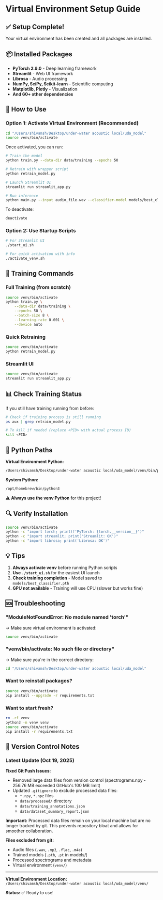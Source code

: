 # Virtual Environment Setup Guide

## ✅ Setup Complete!

Your virtual environment has been created and all packages are installed.

## 📦 Installed Packages

- **PyTorch 2.9.0** - Deep learning framework
- **Streamlit** - Web UI framework
- **Librosa** - Audio processing
- **NumPy, SciPy, Scikit-learn** - Scientific computing
- **Matplotlib, Plotly** - Visualization
- **And 60+ other dependencies**

## 🚀 How to Use

### Option 1: Activate Virtual Environment (Recommended)

```bash
cd "/Users/shivamsh/Desktop/under-water acoustic local/uda_model"
source venv/bin/activate
```

Once activated, you can run:

```bash
# Train the model
python train.py --data-dir data/training --epochs 50

# Retrain with wrapper script
python retrain_model.py

# Launch Streamlit UI
streamlit run streamlit_app.py

# Run inference
python main.py --input audio_file.wav --classifier-model models/best_classifier.pth
```

To deactivate:
```bash
deactivate
```

### Option 2: Use Startup Scripts

```bash
# For Streamlit UI
./start_ui.sh

# For quick activation with info
./activate_venv.sh
```

## 🔧 Training Commands

### Full Training (from scratch)
```bash
source venv/bin/activate
python train.py \
    --data-dir data/training \
    --epochs 50 \
    --batch-size 8 \
    --learning-rate 0.001 \
    --device auto
```

### Quick Retraining
```bash
source venv/bin/activate
python retrain_model.py
```

### Streamlit UI
```bash
source venv/bin/activate
streamlit run streamlit_app.py
```

## 📊 Check Training Status

If you still have training running from before:

```bash
# Check if training process is still running
ps aux | grep retrain_model.py

# To kill if needed (replace <PID> with actual process ID)
kill <PID>
```

## 🐍 Python Paths

**Virtual Environment Python:**
```bash
/Users/shivamsh/Desktop/under-water acoustic local/uda_model/venv/bin/python
```

**System Python:**
```bash
/opt/homebrew/bin/python3
```

⚠️ **Always use the venv Python** for this project!

## 🔍 Verify Installation

```bash
source venv/bin/activate
python -c "import torch; print(f'PyTorch: {torch.__version__}')"
python -c "import streamlit; print('Streamlit: OK')"
python -c "import librosa; print('Librosa: OK')"
```

## 💡 Tips

1. **Always activate venv** before running Python scripts
2. **Use `./start_ui.sh`** for the easiest UI launch
3. **Check training completion** - Model saved to `models/best_classifier.pth`
4. **GPU not available** - Training will use CPU (slower but works fine)

## 🆘 Troubleshooting

### "ModuleNotFoundError: No module named 'torch'"
→ Make sure virtual environment is activated:
```bash
source venv/bin/activate
```

### "venv/bin/activate: No such file or directory"
→ Make sure you're in the correct directory:
```bash
cd "/Users/shivamsh/Desktop/under-water acoustic local/uda_model"
```

### Want to reinstall packages?
```bash
source venv/bin/activate
pip install --upgrade -r requirements.txt
```

### Want to start fresh?
```bash
rm -rf venv
python3 -m venv venv
source venv/bin/activate
pip install -r requirements.txt
```

## 📝 Version Control Notes

### Latest Update (Oct 19, 2025)

**Fixed Git Push Issues:**
- Removed large data files from version control (spectrograms.npy - 256.76 MB exceeded GitHub's 100 MB limit)
- Updated `.gitignore` to exclude processed data files:
  - `*.npy`, `*.npz` files
  - `data/processed/` directory
  - `data/training_annotations.json`
  - `data/dataset_summary_report.json`

**Important:** Processed data files remain on your local machine but are no longer tracked by git. This prevents repository bloat and allows for smoother collaboration.

**Files excluded from git:**
- Audio files (`.wav`, `.mp3`, `.flac`, `.m4a`)
- Trained models (`.pth`, `.pt` in models/)
- Processed spectrograms and metadata
- Virtual environment (`venv/`)

---

**Virtual Environment Location:**  
`/Users/shivamsh/Desktop/under-water acoustic local/uda_model/venv/`

**Status:** ✅ Ready to use!
